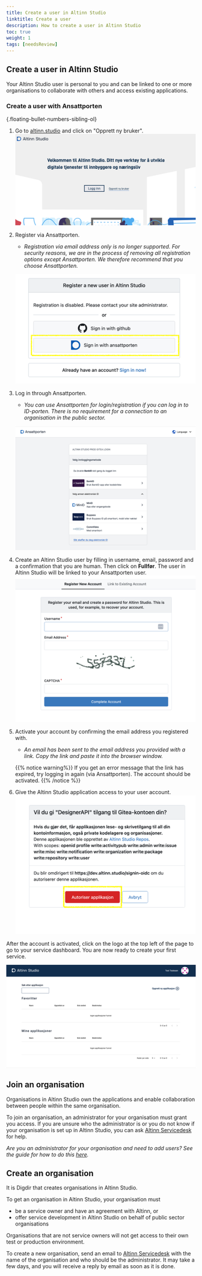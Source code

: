 ```yaml
---
title: Create a user in Altinn Studio
linktitle: Create a user
description: How to create a user in Altinn Studio
toc: true
weight: 1
tags: [needsReview]
---
```


## Create a user in Altinn Studio

Your Altinn Studio user is personal to you and can be linked to one or more organisations to collaborate with others and access existing applications.

### Create a user with Ansattporten
{.floating-bullet-numbers-sibling-ol}

1. Go to [altinn.studio](https://altinn.studio) and click on "Opprett ny bruker".
   ![Login](./velkommen.png "Welcome")

2. Register via Ansattporten.
   - *Registration via email address only is no longer supported. For security reasons, we are in the process of removing
      all registration options except Ansattporten. We therefore recommend that you choose Ansattporten.*

   ![Register via Ansattporten](./register-user.png "Register via Ansattporten")

3. Log in through Ansattporten.
   - *You can use Ansattporten for login/registration if you can log in to ID-porten. There is no requirement for a connection
      to an organisation in the public sector.*

   ![Ansattporten login](./ansattporten.png "Ansattporten login")


4. Create an Altinn Studio user by filling in username, email, password and a confirmation that you are human. Then click on **Fullfør**.
   The user in Altinn Studio will be linked to your Ansattporten user.
   ![Register your username in Altinn Studio](./register-new-gitea-user.png "Register your username in Altinn Studio")

5. Activate your account by confirming the email address you registered with.
   - *An email has been sent to the email address you provided with a link. Copy the link and paste it into the browser window.*

   {{% notice warning%}}
   If you get an error message that the link has expired, try logging in again (via Ansattporten). The account should be activated.
   {{% /notice %}}

6. Give the Altinn Studio application access to your user account.
   ![Give the Altinn Studio application access to your user account](./authorize-application.png "Give the Altinn Studio application access to your user account")

After the account is activated, click on the logo at the top left of the page to go to your service dashboard.
You are now ready to create your first service.

![Service dashboard upon first login](./empty-dashboard.png?width=500 "Service dashboard upon first login")

## Join an organisation

Organisations in Altinn Studio own the applications and enable collaboration between people within the same organisation.

To join an organisation, an administrator for your organisation must grant you access.
If you are unsure who the administrator is or you do not know if your organisation is set up in Altinn Studio,
you can ask [Altinn Servicedesk](mailto:tjenesteeier@altinn.no) for help.

_Are you an administrator for your organisation and need to add users? See the guide for how to do this [here](/en/altinn-studio/v8/guides/administration/access-management/studio/)._

## Create an organisation

It is Digdir that creates organisations in Altinn Studio.

To get an organisation in Altinn Studio, your organisation must

- be a service owner and have an agreement with Altinn, or
- offer service development in Altinn Studio on behalf of public sector organisations

Organisations that are not service owners will not get access to their own test or production environment.

To create a new organisation, send an email to [Altinn Servicedesk](mailto:tjenesteeier@altinn.no) with the name of the organisation and who should be the administrator.
It may take a few days, and you will receive a reply by email as soon as it is done.
